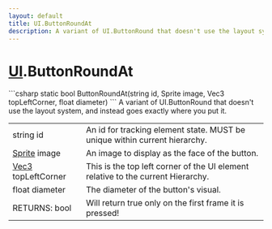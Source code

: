 ```yaml
---
layout: default
title: UI.ButtonRoundAt
description: A variant of UI.ButtonRound that doesn't use the layout system, and instead goes exactly where you put it.
---
```

# [UI]({{site.url}}/Pages/StereoKit/UI.html).ButtonRoundAt

<div class='signature' markdown='1'>
```csharp
static bool ButtonRoundAt(string id, Sprite image, Vec3 topLeftCorner, float diameter)
```
A variant of UI.ButtonRound that doesn't use the layout
system, and instead goes exactly where you put it.
</div>

|  |  |
|--|--|
|string id|An id for tracking element state. MUST be unique             within current hierarchy.|
|[Sprite]({{site.url}}/Pages/StereoKit/Sprite.html) image|An image to display as the face of the button.|
|[Vec3]({{site.url}}/Pages/StereoKit/Vec3.html) topLeftCorner|This is the top left corner of the UI             element relative to the current Hierarchy.|
|float diameter|The diameter of the button's visual.|
|RETURNS: bool|Will return true only on the first frame it is pressed!|




